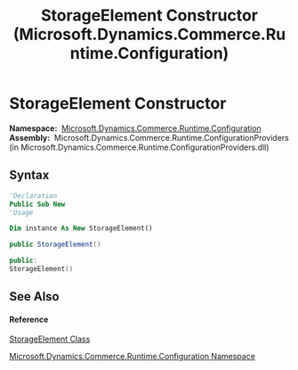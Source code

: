 ﻿---
title: StorageElement Constructor  (Microsoft.Dynamics.Commerce.Runtime.Configuration)
TOCTitle: StorageElement Constructor
ms:assetid: M:Microsoft.Dynamics.Commerce.Runtime.Configuration.StorageElement.#ctor
ms:mtpsurl: https://technet.microsoft.com/en-us/library/microsoft.dynamics.commerce.runtime.configuration.storageelement.storageelement(v=AX.60)
ms:contentKeyID: 62209312
ms.date: 05/18/2015
mtps_version: v=AX.60
f1_keywords:
- Microsoft.Dynamics.Commerce.Runtime.Configuration.StorageElement.#ctor
dev_langs:
- CSharp
- C++
- VB
---

# StorageElement Constructor

**Namespace:**  [Microsoft.Dynamics.Commerce.Runtime.Configuration](microsoft-dynamics-commerce-runtime-configuration-namespace.md)  
**Assembly:**  Microsoft.Dynamics.Commerce.Runtime.ConfigurationProviders (in Microsoft.Dynamics.Commerce.Runtime.ConfigurationProviders.dll)

## Syntax

``` vb
'Declaration
Public Sub New
'Usage

Dim instance As New StorageElement()
```

``` csharp
public StorageElement()
```

``` c++
public:
StorageElement()
```

## See Also

#### Reference

[StorageElement Class](storageelement-class-microsoft-dynamics-commerce-runtime-configuration.md)

[Microsoft.Dynamics.Commerce.Runtime.Configuration Namespace](microsoft-dynamics-commerce-runtime-configuration-namespace.md)

